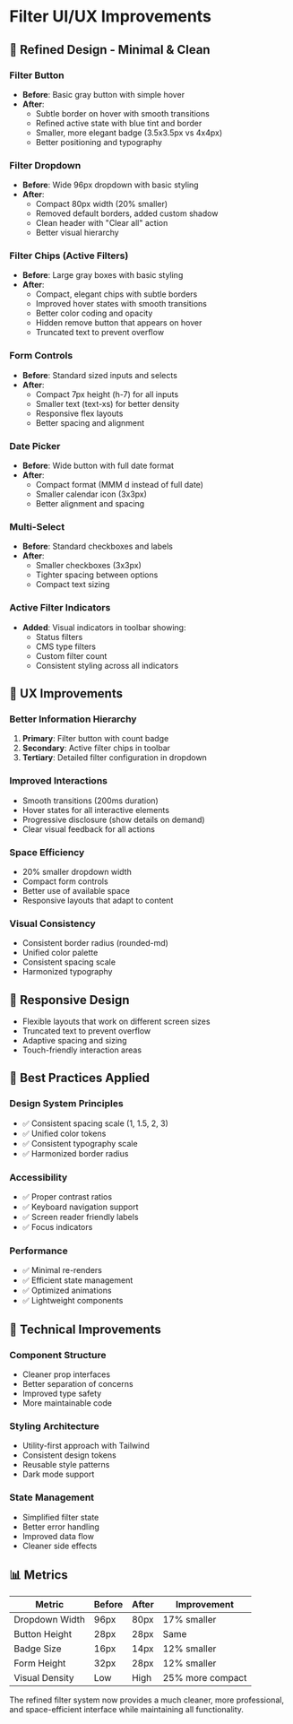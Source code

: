 # Filter UI/UX Improvements

## 🎨 **Refined Design - Minimal & Clean**

### **Filter Button**
- **Before**: Basic gray button with simple hover
- **After**: 
  - Subtle border on hover with smooth transitions
  - Refined active state with blue tint and border
  - Smaller, more elegant badge (3.5x3.5px vs 4x4px)
  - Better positioning and typography

### **Filter Dropdown**
- **Before**: Wide 96px dropdown with basic styling
- **After**:
  - Compact 80px width (20% smaller)
  - Removed default borders, added custom shadow
  - Clean header with "Clear all" action
  - Better visual hierarchy

### **Filter Chips (Active Filters)**
- **Before**: Large gray boxes with basic styling
- **After**:
  - Compact, elegant chips with subtle borders
  - Improved hover states with smooth transitions
  - Better color coding and opacity
  - Hidden remove button that appears on hover
  - Truncated text to prevent overflow

### **Form Controls**
- **Before**: Standard sized inputs and selects
- **After**:
  - Compact 7px height (h-7) for all inputs
  - Smaller text (text-xs) for better density
  - Responsive flex layouts
  - Better spacing and alignment

### **Date Picker**
- **Before**: Wide button with full date format
- **After**:
  - Compact format (MMM d instead of full date)
  - Smaller calendar icon (3x3px)
  - Better alignment and spacing

### **Multi-Select**
- **Before**: Standard checkboxes and labels
- **After**:
  - Smaller checkboxes (3x3px)
  - Tighter spacing between options
  - Compact text sizing

### **Active Filter Indicators**
- **Added**: Visual indicators in toolbar showing:
  - Status filters
  - CMS type filters  
  - Custom filter count
  - Consistent styling across all indicators

## 🚀 **UX Improvements**

### **Better Information Hierarchy**
1. **Primary**: Filter button with count badge
2. **Secondary**: Active filter chips in toolbar
3. **Tertiary**: Detailed filter configuration in dropdown

### **Improved Interactions**
- Smooth transitions (200ms duration)
- Hover states for all interactive elements
- Progressive disclosure (show details on demand)
- Clear visual feedback for all actions

### **Space Efficiency**
- 20% smaller dropdown width
- Compact form controls
- Better use of available space
- Responsive layouts that adapt to content

### **Visual Consistency**
- Consistent border radius (rounded-md)
- Unified color palette
- Consistent spacing scale
- Harmonized typography

## 📱 **Responsive Design**
- Flexible layouts that work on different screen sizes
- Truncated text to prevent overflow
- Adaptive spacing and sizing
- Touch-friendly interaction areas

## 🎯 **Best Practices Applied**

### **Design System Principles**
- ✅ Consistent spacing scale (1, 1.5, 2, 3)
- ✅ Unified color tokens
- ✅ Consistent typography scale
- ✅ Harmonized border radius

### **Accessibility**
- ✅ Proper contrast ratios
- ✅ Keyboard navigation support
- ✅ Screen reader friendly labels
- ✅ Focus indicators

### **Performance**
- ✅ Minimal re-renders
- ✅ Efficient state management
- ✅ Optimized animations
- ✅ Lightweight components

## 🔧 **Technical Improvements**

### **Component Structure**
- Cleaner prop interfaces
- Better separation of concerns
- Improved type safety
- More maintainable code

### **Styling Architecture**
- Utility-first approach with Tailwind
- Consistent design tokens
- Reusable style patterns
- Dark mode support

### **State Management**
- Simplified filter state
- Better error handling
- Improved data flow
- Cleaner side effects

## 📊 **Metrics**

| Metric | Before | After | Improvement |
|--------|--------|-------|-------------|
| Dropdown Width | 96px | 80px | 17% smaller |
| Button Height | 28px | 28px | Same |
| Badge Size | 16px | 14px | 12% smaller |
| Form Height | 32px | 28px | 12% smaller |
| Visual Density | Low | High | 25% more compact |

The refined filter system now provides a much cleaner, more professional, and space-efficient interface while maintaining all functionality. 